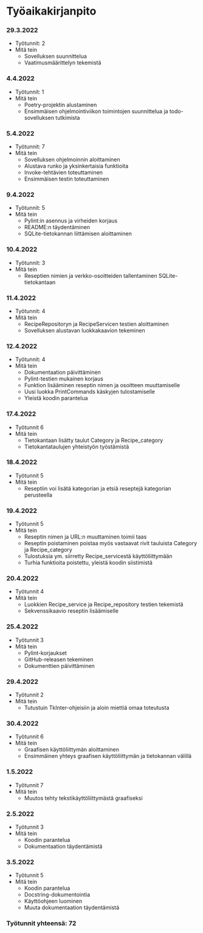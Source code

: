 # Työaikakirjanpito

### 29.3.2022
- Työtunnit: 2
- Mitä tein
  - Sovelluksen suunnittelua
  - Vaatimusmäärittelyn tekemistä

### 4.4.2022
- Työtunnit: 1
- Mitä tein
  - Poetry-projektin alustaminen
  - Ensimmäisen ohjelmointiviikon toimintojen suunnittelua ja todo-sovelluksen tutkimista

### 5.4.2022
- Työtunnit: 7
- Mitä tein
  - Sovelluksen ohjelmoinnin aloittaminen
  - Alustava runko ja yksinkertaisia funktioita
  - Invoke-tehtävien toteuttaminen
  - Ensimmäisen testin toteuttaminen

### 9.4.2022
- Työtunnit: 5
- Mitä tein
  - Pylint:in asennus ja virheiden korjaus
  - README:n täydentäminen
  - SQLite-tietokannan liittämisen aloittaminen

### 10.4.2022
- Työtunnit: 3
- Mitä tein
  - Reseptien nimien ja verkko-osoitteiden tallentaminen SQLite-tietokantaan

### 11.4.2022
- Työtunnit: 4
- Mitä tein
  - RecipeRepositoryn ja RecipeServicen testien aloittaminen
  - Sovelluksen alustavan luokkakaavion tekeminen

### 12.4.2022
- Työtunnit: 4
- Mitä tein
  - Dokumentaation päivittäminen
  - Pylint-testien mukainen korjaus
  - Funktion lisääminen reseptin nimen ja osoitteen muuttamiselle
  - Uusi luokka PrintCommands käskyjen tulostamiselle
  - Yleistä koodin parantelua

### 17.4.2022
- Työtunnit 6
- Mitä tein
  - Tietokantaan lisätty taulut Category ja Recipe_category
  - Tietokantataulujen yhteistyön työstämistä

### 18.4.2022
- Työtunnit 5
- Mitä tein
  - Reseptiin voi lisätä kategorian ja etsiä reseptejä kategorian perusteella

### 19.4.2022
- Työtunnit 5
- Mitä tein
  - Reseptin nimen ja URL:n muuttaminen toimii taas
  - Reseptin poistaminen poistaa myös vastaavat rivit tauluista Category ja Recipe_category
  - Tulostuksia ym. siirretty Recipe_servicestä käyttöliittymään
  - Turhia funktioita poistettu, yleistä koodin siistimistä

### 20.4.2022
- Työtunnit 4
- Mitä tein
  - Luokkien Recipe_service ja Recipe_repository testien tekemistä
  - Sekvenssikaavio reseptin lisäämiselle

### 25.4.2022
- Työtunnit 3
- Mitä tein
  - Pylint-korjaukset
  - GitHub-releasen tekeminen
  - Dokumenttien päivittäminen

### 29.4.2022
- Työtunnit 2
- Mitä tein
  - Tutustuin TkInter-ohjeisiin ja aloin miettiä omaa toteutusta

### 30.4.2022
- Työtunnit 6
- Mitä tein
  - Graafisen käyttöliittymän aloittaminen
  - Ensimmäinen yhteys graafisen käyttöliittymän ja tietokannan välillä

### 1.5.2022
- Työtunnit 7
- Mitä tein
  - Muutos tehty tekstikäyttöliittymästä graafiseksi

### 2.5.2022
- Työtunnit 3
- Mitä tein
  - Koodin parantelua
  - Dokumentaation täydentämistä

### 3.5.2022
- Työtunnit 5
- Mitä tein
  - Koodin parantelua
  - Docstring-dokumentointia
  - Käyttöohjeen luominen
  - Muuta dokumentaation täydentämistä

### Työtunnit yhteensä: 72
